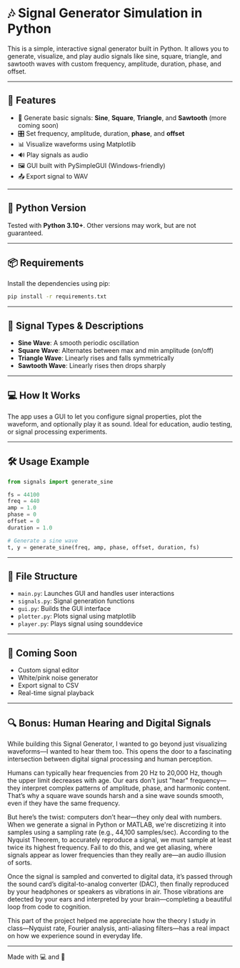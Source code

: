 # 🎶 Signal Generator Simulation in Python

This is a simple, interactive signal generator built in Python. It allows you to generate, visualize, and play audio signals like sine, square, triangle, and sawtooth waves with custom frequency, amplitude, duration, phase, and offset.

---

## 🚀 Features

- 📀 Generate basic signals: **Sine**, **Square**, **Triangle**, and **Sawtooth** (more coming soon)
- 🎛 Set frequency, amplitude, duration, **phase**, and **offset**
- 📊 Visualize waveforms using Matplotlib
- 🔊 Play signals as audio
- 🖼 GUI built with PySimpleGUI (Windows-friendly)
- 📤 Export signal to WAV

---

## 🐍 Python Version

Tested with **Python 3.10+**. Other versions may work, but are not guaranteed.

---

## 📦 Requirements

Install the dependencies using pip:

```bash
pip install -r requirements.txt
```

---

## 🧠 Signal Types & Descriptions

- **Sine Wave**: A smooth periodic oscillation
- **Square Wave**: Alternates between max and min amplitude (on/off)
- **Triangle Wave**: Linearly rises and falls symmetrically
- **Sawtooth Wave**: Linearly rises then drops sharply

---

## 💻 How It Works

The app uses a GUI to let you configure signal properties, plot the waveform, and optionally play it as sound. Ideal for education, audio testing, or signal processing experiments.

---

## 🛠 Usage Example

```python
from signals import generate_sine

fs = 44100
freq = 440
amp = 1.0
phase = 0
offset = 0
duration = 1.0

# Generate a sine wave
t, y = generate_sine(freq, amp, phase, offset, duration, fs)
```

---

## 📂 File Structure

- `main.py`: Launches GUI and handles user interactions
- `signals.py`: Signal generation functions
- `gui.py`: Builds the GUI interface
- `plotter.py`: Plots signal using matplotlib
- `player.py`: Plays signal using sounddevice

---

## 📣 Coming Soon

- Custom signal editor
- White/pink noise generator
- Export signal to CSV
- Real-time signal playback

---

## 🔍 Bonus: Human Hearing and Digital Signals

While building this Signal Generator, I wanted to go beyond just visualizing waveforms—I wanted to hear them too. This opens the door to a fascinating intersection between digital signal processing and human perception.

Humans can typically hear frequencies from 20 Hz to 20,000 Hz, though the upper limit decreases with age. Our ears don't just "hear" frequency—they interpret complex patterns of amplitude, phase, and harmonic content. That’s why a square wave sounds harsh and a sine wave sounds smooth, even if they have the same frequency.

But here’s the twist: computers don’t hear—they only deal with numbers. When we generate a signal in Python or MATLAB, we're discretizing it into samples using a sampling rate (e.g., 44,100 samples/sec). According to the Nyquist Theorem, to accurately reproduce a signal, we must sample at least twice its highest frequency. Fail to do this, and we get aliasing, where signals appear as lower frequencies than they really are—an audio illusion of sorts.

Once the signal is sampled and converted to digital data, it’s passed through the sound card’s digital-to-analog converter (DAC), then finally reproduced by your headphones or speakers as vibrations in air. Those vibrations are detected by your ears and interpreted by your brain—completing a beautiful loop from code to cognition.

This part of the project helped me appreciate how the theory I study in class—Nyquist rate, Fourier analysis, anti-aliasing filters—has a real impact on how we experience sound in everyday life.

---
Made with 💻 and 🎷

